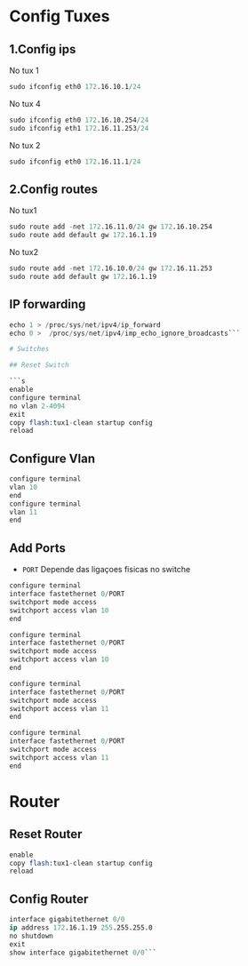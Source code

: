 # Config Tuxes

## 1.Config ips
No tux 1
```s
sudo ifconfig eth0 172.16.10.1/24
```
No tux 4

```s
sudo ifconfig eth0 172.16.10.254/24
sudo ifconfig eth1 172.16.11.253/24
```
No tux 2
```s
sudo ifconfig eth0 172.16.11.1/24
```
## 2.Config routes

No tux1
```s 
sudo route add -net 172.16.11.0/24 gw 172.16.10.254
sudo route add default gw 172.16.1.19
```
No tux2
```s 
sudo route add -net 172.16.10.0/24 gw 172.16.11.253
sudo route add default gw 172.16.1.19
```
## IP forwarding

```s 
echo 1 > /proc/sys/net/ipv4/ip_forward
echo 0 >  /proc/sys/net/ipv4/imp_echo_ignore_broadcasts```

# Switches

## Reset Switch

```s
enable
configure terminal
no vlan 2-4094
exit
copy flash:tux1-clean startup config
reload
```

## Configure Vlan

```s
configure terminal 
vlan 10
end
configure terminal 
vlan 11
end
```
## Add Ports

- `PORT` Depende das ligaçoes fisicas no switche

```s 
configure terminal 
interface fastethernet 0/PORT
switchport mode access 
switchport access vlan 10 
end

configure terminal 
interface fastethernet 0/PORT
switchport mode access 
switchport access vlan 10 
end

configure terminal 
interface fastethernet 0/PORT
switchport mode access 
switchport access vlan 11 
end

configure terminal 
interface fastethernet 0/PORT 
switchport mode access 
switchport access vlan 11 
end

```


# Router

## Reset Router

```s
enable
copy flash:tux1-clean startup config
reload
```
## Config Router

```s
interface gigabitethernet 0/0
ip address 172.16.1.19 255.255.255.0
no shutdown
exit
show interface gigabitethernet 0/0```
